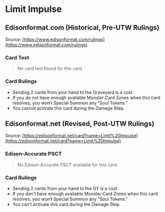 # Limit Impulse

## Edisonformat.com (Historical, Pre-UTW Rulings)

Source: [https://www.edisonformat.com/rulings](https://www.edisonformat.com/rulings)

### Card Text

> No card text found for this card.

### Card Rulings

*   Sending 2 cards from your hand to the Graveyard is a cost.
*   If you do not have enough available Monster Card Zones when this card resolves, you won’t Special Summon any “Soul Tokens.”
*   You cannot activate this card during the Damage Step.

## Edisonformat.net (Revised, Post-UTW Rulings)

Source: [https://edisonformat.net/card?name=Limit%20Impulse](https://edisonformat.net/card?name=Limit%20Impulse)

### Edison-Accurate PSCT

> No Edison-Accurate PSCT available for this card.

### Card Rulings

*   Sending 2 cards from your hand to the GY is a cost.
*   If you don't have enough available Monster Card Zones when this card resolves, you won’t Special Summon any “Soul Tokens.”
*   You can't activate this card during the Damage Step.
            
